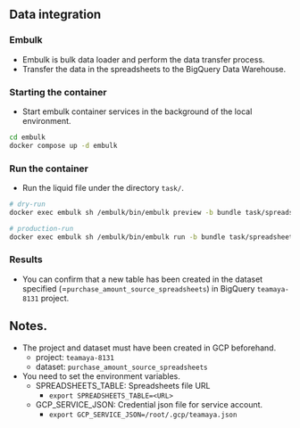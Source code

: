 ## Data integration
### Embulk
- Embulk is bulk data loader and perform the data transfer process.
- Transfer the data in the spreadsheets to the BigQuery Data Warehouse.

### Starting the container
- Start embulk container services in the background of the local environment.

```bash
cd embulk
docker compose up -d embulk
```

### Run the container
- Run the liquid file under the directory `task/`.

```bash
# dry-run
docker exec embulk sh /embulk/bin/embulk preview -b bundle task/spreadsheet/export_hab_purchase_amount.yml.liquid

# production-run
docker exec embulk sh /embulk/bin/embulk run -b bundle task/spreadsheet/export_hab_purchase_amount.yml.liquid
```

### Results
- You can confirm that a new table has been created in the dataset specified (=`purchase_amount_source_spreadsheets`) in BigQuery `teamaya-8131` project.

## Notes.
- The project and dataset must have been created in GCP beforehand.
    - project: `teamaya-8131`
    - dataset: `purchase_amount_source_spreadsheets`
- You need to set the environment variables.
    - SPREADSHEETS_TABLE: Spreadsheets file URL
        - `export SPREADSHEETS_TABLE=<URL>`
    - GCP_SERVICE_JSON: Credential json file for service account.
        - `export GCP_SERVICE_JSON=/root/.gcp/teamaya.json`